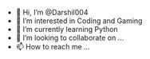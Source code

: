 - 👋 Hi, I’m @Darshil004
- 👀 I’m interested in Coding and Gaming  
- 🌱 I’m currently learning Python
- 💞️ I’m looking to collaborate on ...
- 📫 How to reach me ...

<!---
Darshil004/Darshil004 is a ✨ special ✨ repository because its `README.md` (this file) appears on your GitHub profile.
You can click the Preview link to take a look at your changes.
--->
